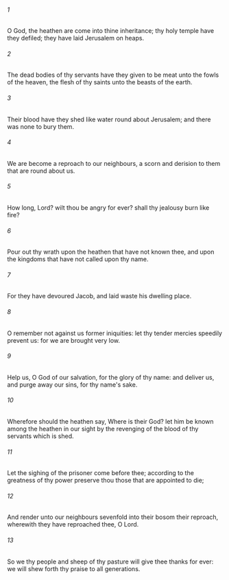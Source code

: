 ###### 1
O God, the heathen are come into thine inheritance; thy holy temple have they defiled; they have laid Jerusalem on heaps.

###### 2
The dead bodies of thy servants have they given to be meat unto the fowls of the heaven, the flesh of thy saints unto the beasts of the earth.

###### 3
Their blood have they shed like water round about Jerusalem; and there was none to bury them.

###### 4
We are become a reproach to our neighbours, a scorn and derision to them that are round about us.

###### 5
How long, Lord? wilt thou be angry for ever? shall thy jealousy burn like fire?

###### 6
Pour out thy wrath upon the heathen that have not known thee, and upon the kingdoms that have not called upon thy name.

###### 7
For they have devoured Jacob, and laid waste his dwelling place.

###### 8
O remember not against us former iniquities: let thy tender mercies speedily prevent us: for we are brought very low.

###### 9
Help us, O God of our salvation, for the glory of thy name: and deliver us, and purge away our sins, for thy name's sake.

###### 10
Wherefore should the heathen say, Where is their God? let him be known among the heathen in our sight by the revenging of the blood of thy servants which is shed.

###### 11
Let the sighing of the prisoner come before thee; according to the greatness of thy power preserve thou those that are appointed to die;

###### 12
And render unto our neighbours sevenfold into their bosom their reproach, wherewith they have reproached thee, O Lord.

###### 13
So we thy people and sheep of thy pasture will give thee thanks for ever: we will shew forth thy praise to all generations.

